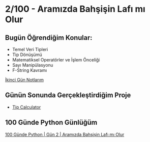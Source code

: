 # 2/100 - Aramızda Bahşişin Lafı mı Olur

## Bugün Öğrendiğim Konular:

* Temel Veri Tipleri
* Tip Dönüşümü
* Matematiksel Operatörler ve İşlem Önceliği
* Sayı Manipülasyonu
* F-String Kavramı

[İkinci Gün Notlarım](https://github.com/cemalcici/100-gunde-python/blob/main/gun-002/day-002.py)

## Günün Sonunda Gerçekleştirdiğim Proje

* [Tip Calculator](https://github.com/cemalcici/100-gunde-python/blob/main/gun-002/project-002.py)

## 100 Günde Python Günlüğüm

[100 Günde Python | Gün 2 | Aramızda Bahşişin Lafı mı Olur](#)
